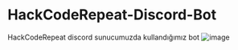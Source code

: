 # HackCodeRepeat-Discord-Bot
HackCodeRepeat discord sunucumuzda kullandığımız bot
![image](https://user-images.githubusercontent.com/77548038/180788959-10736602-21a1-4f35-9015-a93c53e43aaf.png)
